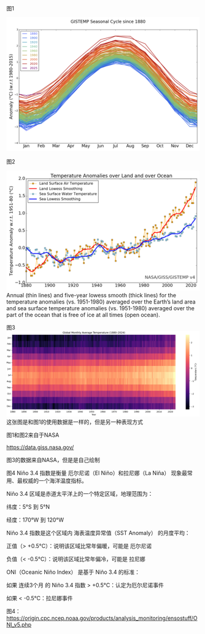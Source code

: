 
图1

![本地路径]( 全年气候折线图.png)



图2


![本地路径]( 陆地海洋折线.png)
Annual (thin lines) and five-year lowess smooth (thick lines) for the temperature anomalies (vs. 1951-1980) averaged over the Earth’s land area and sea surface temperature anomalies (vs. 1951-1980) averaged over the part of the ocean that is free of ice at all times (open ocean).

图3
![本地路径]( 月份c.png)
这张图是和图1的使用数据是一样的，但是另一种表现方式



图1和图2来自于NASA

https://data.giss.nasa.gov/

图3的数据来自NASA，但是是自己绘制


图4
Niño 3.4 指数是衡量 厄尔尼诺（El Niño）和拉尼娜（La Niña） 现象最常用、最权威的一个海洋温度指标。

Niño 3.4 区域是赤道太平洋上的一个特定区域，地理范围为：

纬度：5°S 到 5°N

经度：170°W 到 120°W

Niño 3.4 指数是这个区域内 海表温度异常值（SST Anomaly） 的月度平均：

正值（> +0.5°C）：说明该区域比常年偏暖，可能是 厄尔尼诺

负值（< -0.5°C）：说明该区域比常年偏冷，可能是 拉尼娜


ONI（Oceanic Niño Index） 是基于 Niño 3.4 的标准：

如果 连续3个月 的 Niño 3.4 指数 > +0.5°C：认定为厄尔尼诺事件

如果 < -0.5°C：拉尼娜事件


图4：
https://origin.cpc.ncep.noaa.gov/products/analysis_monitoring/ensostuff/ONI_v5.php
